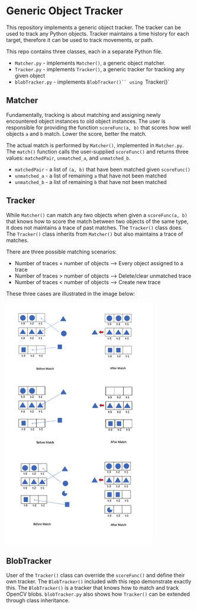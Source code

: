 # Generic Object Tracker
This repository implements a generic object tracker. The tracker can be used to track any Python objects. Tracker maintains a time history for each target, therefore it can be used to track movements, or path.  

This repo contains three classes, each in a separate Python file.

* `Matcher.py`     - implements `Matcher()`, a generic object matcher.
* `Tracker.py`     - implements `Tracker()`, a generic tracker for tracking any given object
* `blobTracker.py` - implements `BlobTracker()`` using `Tracker()`

## Matcher
Fundamentally, tracking is about matching and assigning newly encountered object instances to old object instances.  The user is responsible for providing the function `scoreFunc(a, b)` that scores how well objects `a` and `b` match.  Lower the score, better the match.  

The actual match is performed by `Matcher()`, implemented in `Matcher.py`.  The `match()` function calls the user-supplied `scoreFunc()` and returns three values:  `matchedPair`, `unmatched_a`, and `unmatched_b`.

* `matchedPair` - a list of `(a, b)` that have been matched given `scoreFunc()`
* `unmatched_a` - a list of remaining `a` that have not been matched
* `unmatched_b` - a list of remaining `b` that have not been matched

## Tracker
While `Matcher()` can match any two objects when given a `scoreFunc(a, b)` that knows how to score the match between two objects of the same type, it does not maintains a trace of past matches.  The `Tracker()` class does. The `Tracker()` class inherits from `Matcher()` but also maintains a trace of matches.  

There are three possible matching scenarios:

* Number of traces = number of objects --> Every object assigned to a trace
* Number of traces > number of objects --> Delete/clear unmatched trace
* Number of traces < number of objects --> Create new trace

These three cases are illustrated in the image below:

![alt text](https://github.com/emotionrobots/Trackers/blob/main/assets/matches.png)

## BlobTracker
User of the `Tracker()` class can override the `scoreFunc()` and define their own tracker.  The `BlobTracker()` included with this repo demonstrate exactly this.  The `BlobTracker()` is a tracker that knows how to match and track OpenCV blobs.
`blobTracker.py` also shows how `Tracker()` can be extended through class inheritance.
